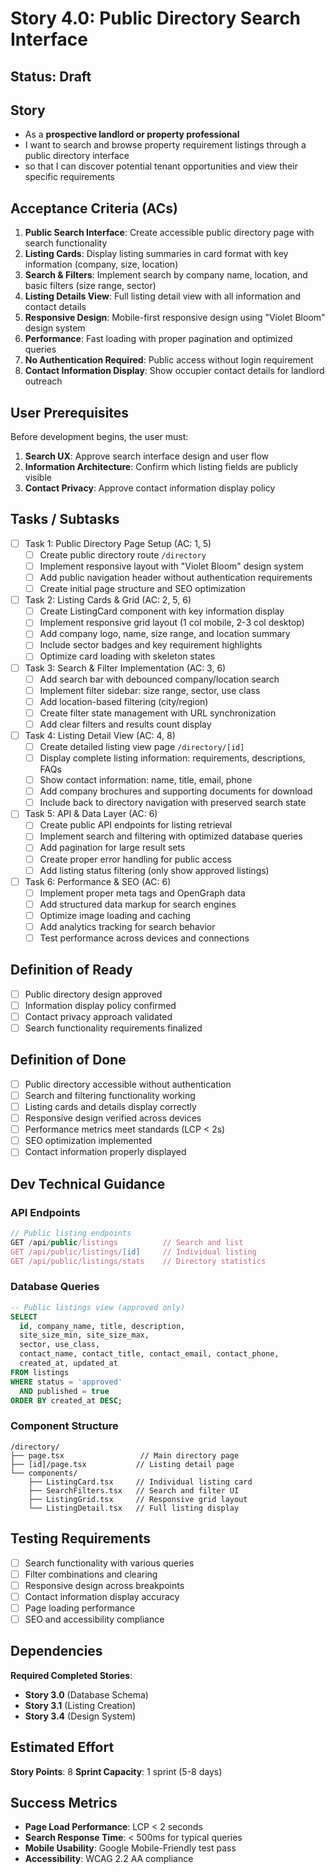 # Story 4.0: Public Directory Search Interface

## Status: Draft

## Story

- As a **prospective landlord or property professional**
- I want to search and browse property requirement listings through a public directory interface
- so that I can discover potential tenant opportunities and view their specific requirements

## Acceptance Criteria (ACs)

1. **Public Search Interface**: Create accessible public directory page with search functionality
2. **Listing Cards**: Display listing summaries in card format with key information (company, size, location)
3. **Search & Filters**: Implement search by company name, location, and basic filters (size range, sector)
4. **Listing Details View**: Full listing detail view with all information and contact details
5. **Responsive Design**: Mobile-first responsive design using "Violet Bloom" design system
6. **Performance**: Fast loading with proper pagination and optimized queries
7. **No Authentication Required**: Public access without login requirement
8. **Contact Information Display**: Show occupier contact details for landlord outreach

## User Prerequisites

Before development begins, the user must:
1. **Search UX**: Approve search interface design and user flow
2. **Information Architecture**: Confirm which listing fields are publicly visible
3. **Contact Privacy**: Approve contact information display policy

## Tasks / Subtasks

- [ ] Task 1: Public Directory Page Setup (AC: 1, 5)
  - [ ] Create public directory route `/directory` 
  - [ ] Implement responsive layout with "Violet Bloom" design system
  - [ ] Add public navigation header without authentication requirements
  - [ ] Create initial page structure and SEO optimization

- [ ] Task 2: Listing Cards & Grid (AC: 2, 5, 6)
  - [ ] Create ListingCard component with key information display
  - [ ] Implement responsive grid layout (1 col mobile, 2-3 col desktop)
  - [ ] Add company logo, name, size range, and location summary
  - [ ] Include sector badges and key requirement highlights
  - [ ] Optimize card loading with skeleton states

- [ ] Task 3: Search & Filter Implementation (AC: 3, 6)
  - [ ] Add search bar with debounced company/location search
  - [ ] Implement filter sidebar: size range, sector, use class
  - [ ] Add location-based filtering (city/region)
  - [ ] Create filter state management with URL synchronization
  - [ ] Add clear filters and results count display

- [ ] Task 4: Listing Detail View (AC: 4, 8)
  - [ ] Create detailed listing view page `/directory/[id]`
  - [ ] Display complete listing information: requirements, descriptions, FAQs
  - [ ] Show contact information: name, title, email, phone
  - [ ] Add company brochures and supporting documents for download
  - [ ] Include back to directory navigation with preserved search state

- [ ] Task 5: API & Data Layer (AC: 6)
  - [ ] Create public API endpoints for listing retrieval
  - [ ] Implement search and filtering with optimized database queries
  - [ ] Add pagination for large result sets
  - [ ] Create proper error handling for public access
  - [ ] Add listing status filtering (only show approved listings)

- [ ] Task 6: Performance & SEO (AC: 6)
  - [ ] Implement proper meta tags and OpenGraph data
  - [ ] Add structured data markup for search engines
  - [ ] Optimize image loading and caching
  - [ ] Add analytics tracking for search behavior
  - [ ] Test performance across devices and connections

## Definition of Ready

- [ ] Public directory design approved
- [ ] Information display policy confirmed
- [ ] Contact privacy approach validated
- [ ] Search functionality requirements finalized

## Definition of Done

- [ ] Public directory accessible without authentication
- [ ] Search and filtering functionality working
- [ ] Listing cards and details display correctly
- [ ] Responsive design verified across devices
- [ ] Performance metrics meet standards (LCP < 2s)
- [ ] SEO optimization implemented
- [ ] Contact information properly displayed

## Dev Technical Guidance

### API Endpoints

```typescript
// Public listing endpoints
GET /api/public/listings          // Search and list
GET /api/public/listings/[id]     // Individual listing
GET /api/public/listings/stats    // Directory statistics
```

### Database Queries

```sql
-- Public listings view (approved only)
SELECT 
  id, company_name, title, description,
  site_size_min, site_size_max, 
  sector, use_class,
  contact_name, contact_title, contact_email, contact_phone,
  created_at, updated_at
FROM listings 
WHERE status = 'approved' 
  AND published = true
ORDER BY created_at DESC;
```

### Component Structure

```
/directory/
├── page.tsx                 // Main directory page
├── [id]/page.tsx           // Listing detail page
└── components/
    ├── ListingCard.tsx     // Individual listing card
    ├── SearchFilters.tsx   // Search and filter UI
    ├── ListingGrid.tsx     // Responsive grid layout
    └── ListingDetail.tsx   // Full listing display
```

## Testing Requirements

- [ ] Search functionality with various queries
- [ ] Filter combinations and clearing
- [ ] Responsive design across breakpoints  
- [ ] Contact information display accuracy
- [ ] Page loading performance
- [ ] SEO and accessibility compliance

## Dependencies

**Required Completed Stories**:
- **Story 3.0** (Database Schema)
- **Story 3.1** (Listing Creation) 
- **Story 3.4** (Design System)

## Estimated Effort

**Story Points**: 8
**Sprint Capacity**: 1 sprint (5-8 days)

## Success Metrics

- **Page Load Performance**: LCP < 2 seconds
- **Search Response Time**: < 500ms for typical queries
- **Mobile Usability**: Google Mobile-Friendly test pass
- **Accessibility**: WCAG 2.2 AA compliance